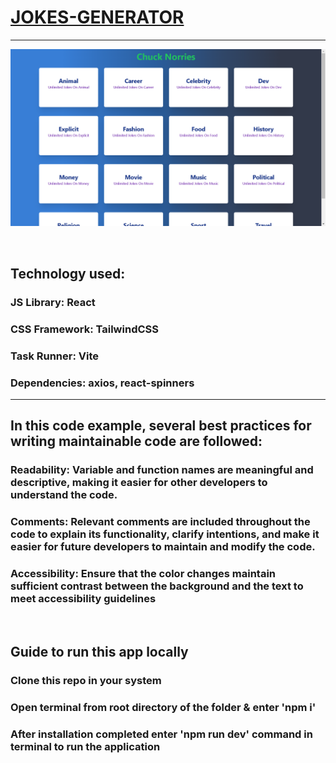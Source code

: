# <a href="https://chuck-norries.netlify.app/">JOKES-GENERATOR</a>

<hr>

![](https://github.com/b0n21en5/jokes-generator/blob/main/public/st.png)

<br>

## Technology used:

### JS Library: React

### CSS Framework: TailwindCSS

### Task Runner: Vite

### Dependencies: axios, react-spinners

<hr>

## In this code example, several best practices for writing maintainable code are followed:

### Readability: Variable and function names are meaningful and descriptive, making it easier for other developers to understand the code.

### Comments: Relevant comments are included throughout the code to explain its functionality, clarify intentions, and make it easier for future developers to maintain and modify the code.

### Accessibility: Ensure that the color changes maintain sufficient contrast between the background and the text to meet accessibility guidelines

<br>

## Guide to run this app locally

### Clone this repo in your system

### Open terminal from root directory of the folder & enter 'npm i'

### After installation completed enter 'npm run dev' command in terminal to run the application
